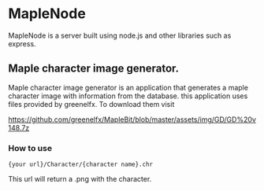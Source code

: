 # MapleNode
MapleNode is a server built using node.js and other libraries such as express.

## Maple character image generator.
Maple character image generator is an application that generates a maple character image with information from the database. this application uses files provided by greenelfx. To download them visit 

https://github.com/greenelfx/MapleBit/blob/master/assets/img/GD/GD%20v148.7z

### How to use
```
{your url}/Character/{character name}.chr
```
This url will return a .png with the character.
